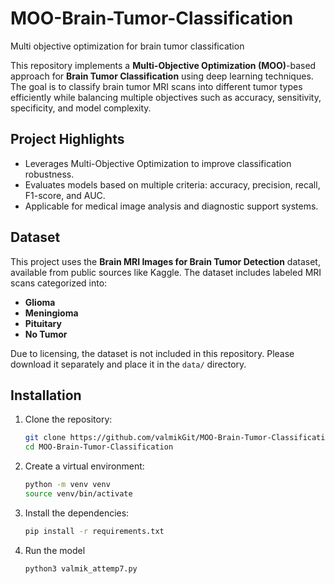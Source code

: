 # MOO-Brain-Tumor-Classification
Multi objective optimization for brain tumor classification

This repository implements a **Multi-Objective Optimization (MOO)**-based approach for **Brain Tumor Classification** using deep learning techniques. The goal is to classify brain tumor MRI scans into different tumor types efficiently while balancing multiple objectives such as accuracy, sensitivity, specificity, and model complexity.

## Project Highlights

- Leverages Multi-Objective Optimization to improve classification robustness.
- Evaluates models based on multiple criteria: accuracy, precision, recall, F1-score, and AUC.
- Applicable for medical image analysis and diagnostic support systems.

## Dataset

This project uses the **Brain MRI Images for Brain Tumor Detection** dataset, available from public sources like Kaggle. The dataset includes labeled MRI scans categorized into:

- **Glioma**
- **Meningioma**
- **Pituitary**
- **No Tumor**

Due to licensing, the dataset is not included in this repository. Please download it separately and place it in the `data/` directory.

## Installation
1. Clone the repository:
   ```bash
   git clone https://github.com/valmikGit/MOO-Brain-Tumor-Classification.git
   cd MOO-Brain-Tumor-Classification
2. Create a virtual environment:
   ```bash
   python -m venv venv
   source venv/bin/activate
3. Install the dependencies:
   ```bash
   pip install -r requirements.txt
4. Run the model
   ```bash
   python3 valmik_attemp7.py
